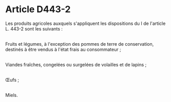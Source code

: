 # Article D443-2

<p>Les produits agricoles auxquels s'appliquent les dispositions du I de l'article L. 443-2 sont les suivants :<br/><br/>

Fruits et légumes, à l'exception des pommes de terre de conservation, destinés à être vendus à l'état frais au consommateur ;<br/><br/>

Viandes fraîches, congelées ou surgelées de volailles et de lapins ;<br/><br/>

Œufs ;<br/><br/>

Miels. </p>